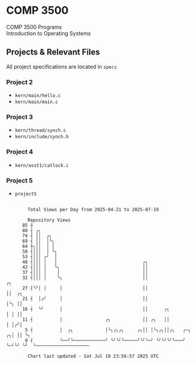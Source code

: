 # COMP 3500
COMP 3500 Programs  
Introduction to Operating Systems  
## Projects & Relevant Files
All project specifications are located in `specs`
### Project 2
- `kern/main/hello.c`
- `kern/main/main.c`
### Project 3
- `kern/thread/synch.c`
- `kern/include/synch.h`
### Project 4
- `kern/asst1/catlock.c`
### Project 5
- `project5`

```

        Total Views per Day from 2025-04-21 to 2025-07-19

        Repository Views
      85 ┼
      80 ┤ ╭╮
      74 ┤ ││  ╭╮
      69 ┤ ││  │╰╮
      64 ┼╮││  │ │
      58 ┤│││  │ ╰╮
      53 ┤│││ ╭╯  │
      48 ┤│││ │   │                                ╭╮
      42 ┤│││ │   ╰╮                               ││
      37 ┤│││ │    │                               ││
      32 ┤│││ │    ╰╮                              ││                   ╭╮
      27 ┤╰╯│ │     │                              ││                   ││  ╭╮
      21 ┤  │╭╯     │                              ││                   │╰╮ ││
      16 ┤  ╰╯      │                              ││      ╭╮           │ │ ││
      11 ┤          │                ╭╮            ││ ╭╮   ││           │ │╭╯│
       5 ┤          │  ╭╮            │╰╮╭╮╭╮     ╭╮││ │╰╮╭╮││╭╮   ╭─╮ ╭╮│ ││ ╰╮
       0 ┤          ╰──╯╰────────────╯ ╰╯╰╯╰─────╯╰╯╰─╯ ╰╯╰╯╰╯╰───╯ ╰─╯╰╯ ╰╯  ╰────────────────────

        Chart last updated - Sat Jul 19 23:56:57 2025 UTC
        
```
